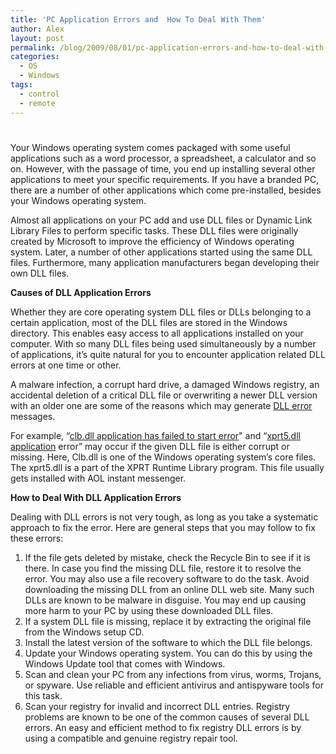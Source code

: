 ```yaml
---
title: 'PC Application Errors and  How To Deal With Them'
author: Alex
layout: post
permalink: /blog/2009/08/01/pc-application-errors-and-how-to-deal-with-them/
categories:
  - OS
  - Windows
tags:
  - control
  - remote
---
```

# 

Your Windows operating system comes packaged with some useful applications such as a word processor, a spreadsheet, a calculator and so on. However, with the passage of time, you end up installing several other applications to meet your specific requirements. If you have a branded PC, there are a number of other applications which come pre-installed, besides your Windows operating system. 

Almost all applications on your PC add and use DLL files or Dynamic Link Library Files to perform specific tasks. These DLL files were originally created by Microsoft to improve the efficiency of Windows operating system. Later, a number of other applications started using the same DLL files. Furthermore, many application manufacturers began developing their own DLL files. 

**Causes of DLL Application Errors**

Whether they are core operating system DLL files or DLLs belonging to a certain application, most of the DLL files are stored in the Windows directory. This enables easy access to all applications installed on your computer. With so many DLL files being used simultaneously by a number of applications, it’s quite natural for you to encounter application related DLL errors at one time or other.

A malware infection, a corrupt hard drive, a damaged Windows registry, an accidental deletion of a critical DLL file or overwriting a newer DLL version with an older one are some of the reasons which may generate [DLL error][1] messages. 

 [1]: http://www.dll-error-fixes.com/

For example, “[clb.dll application has failed to start error][2]" and “[xprt5.dll application][3] error” may occur if the given DLL file is either corrupt or missing. Here, Clb.dll is one of the Windows operating system’s core files. The xprt5.dll is a part of the XPRT Runtime Library program. This file usually gets installed with AOL instant messenger. 

 [2]: http://www.dll-error-fixes.com/fix-clbdll-application-failed-start-error/
 [3]: http://www.dll-error-fixes.com/fix-xprt5dll-application-failed-start-error/

**How to Deal With DLL Application Errors** 

Dealing with DLL errors is not very tough, as long as you take a systematic approach to fix the error. Here are general steps that you may follow to fix these errors:

1.  If the file gets deleted by mistake, check the Recycle Bin to see if it is there. In case you find the missing DLL file, restore it to resolve the error. You may also use a file recovery software to do the task. Avoid downloading the missing DLL from an online DLL web site. Many such DLLs are known to be malware in disguise. You may end up causing more harm to your PC by using these downloaded DLL files.
2.  If a system DLL file is missing, replace it by extracting the original file from the Windows setup CD.
3.  Install the latest version of the software to which the DLL file belongs. 
4.  Update your Windows operating system. You can do this by using the Windows Update tool that comes with Windows. 
5.  Scan and clean your PC from any infections from virus, worms, Trojans, or spyware. Use reliable and efficient antivirus and antispyware tools for this task. 
6.  Scan your registry for invalid and incorrect DLL entries. Registry problems are known to be one of the common causes of several DLL errors. An easy and efficient method to fix registry DLL errors is by using a compatible and genuine registry repair tool.